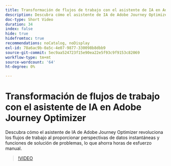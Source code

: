 ```yaml
---
title: Transformación de flujos de trabajo con el asistente de IA en Adobe Journey Optimizer
description: Descubra cómo el asistente de IA de Adobe Journey Optimizer revoluciona los flujos de trabajo al proporcionar perspectivas de datos instantáneas y funciones de solución de problemas, lo que ahorra horas de esfuerzo manual.
doc-type: Short Video
duration: 34
index: false
hide: true
hidefromtoc: true
recommendations: noCatalog, noDisplay
exl-id: 78a6ac9b-0a5c-4e07-9877-330098b8dbb9
source-git-commit: 5ec9aa524723f15e90ea22e5f93c9f9153c82069
workflow-type: tm+mt
source-wordcount: '64'
ht-degree: 0%

---
```


# Transformación de flujos de trabajo con el asistente de IA en Adobe Journey Optimizer

Descubra cómo el asistente de IA de Adobe Journey Optimizer revoluciona los flujos de trabajo al proporcionar perspectivas de datos instantáneas y funciones de solución de problemas, lo que ahorra horas de esfuerzo manual.

<!-- 65_S653_3442539_33_transforming-workflows-with-ai-assistant-in-adobe-journey-optimizer -->
>[!VIDEO](https://video.tv.adobe.com/v/3458195/?learn=on&enablevpops=true)
